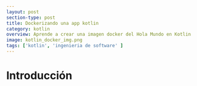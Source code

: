 ```yaml
---
layout: post
section-type: post
title: Dockerizando una app kotlin
category: kotlin
overview: Aprende a crear una imagen docker del Hola Mundo en Kotlin 
image: kotlin_docker_img.png
tags: ['kotlin', 'ingenieria de software' ]
---
```


# Introducción
